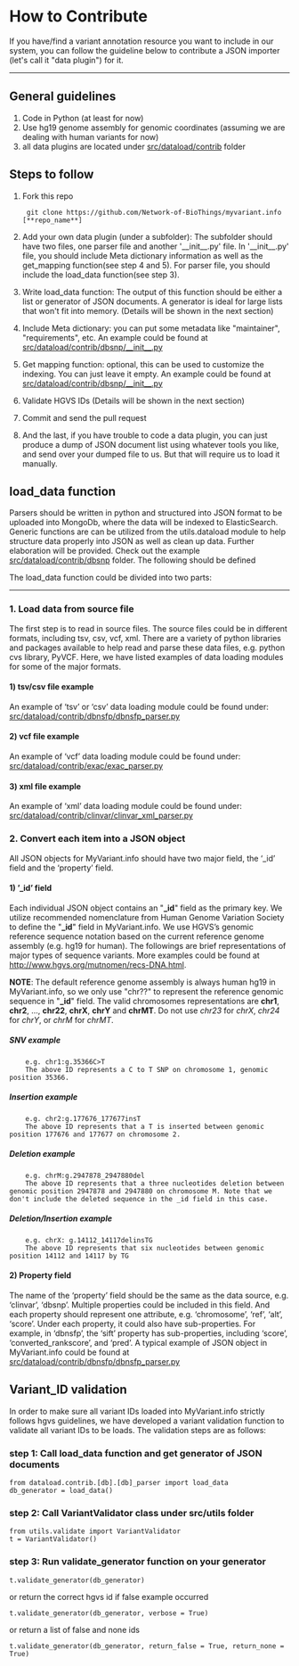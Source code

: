 # How to Contribute

If you have/find a variant annotation resource you want to include in our system, you can follow the guideline below to contribute a JSON importer (let's call it "data plugin") for it.

----
## General guidelines
1. Code in Python (at least for now)
2. Use hg19 genome assembly for genomic coordinates (assuming we are dealing with human variants for now)
3. all data plugins are located under [src/dataload/contrib](https://github.com/Network-of-BioThings/myvariant.info/tree/master/src/dataload/contrib) folder

## Steps to follow
1. Fork this repo

        git clone https://github.com/Network-of-BioThings/myvariant.info [**repo_name**]

2. Add your own data plugin (under a subfolder): The subfolder should have two files, one parser file and another '\_\_init\_\_.py' file. In '\_\_init\_\_.py' file, you should include Meta dictionary information as well as the get_mapping function(see step 4 and 5). For parser file, you should include the load_data function(see step 3).
3. Write load_data function: The output of this function should be either a list or generator of JSON documents. A generator is ideal for large lists that won't fit into memory. (Details will be shown in the next section)
4. Include Meta dictionary: you can put some metadata like "maintainer", "requirements", etc. An example could be found at [src/dataload/contrib/dbsnp/\_\_init\_\_.py](https://github.com/Network-of-BioThings/myvariant.info/blob/master/src/dataload/contrib/dbnsfp/__init__.py)
5. Get mapping function: optional, this can be used to customize the indexing. You can just leave it empty. An example could be found at [src/dataload/contrib/dbsnp/\_\_init\_\_.py](https://github.com/Network-of-BioThings/myvariant.info/blob/master/src/dataload/contrib/dbnsfp/\_\_init\_\_.py)
6. Validate HGVS IDs (Details will be shown in the next section)
7. Commit and send the pull request
8. And the last, if you have trouble to code a data plugin, you can just produce a dump of JSON document list using whatever tools you like, and send over your dumped file to us. But that will require us to load it manually.

## load_data function
Parsers should be written in python and structured into JSON format to be uploaded into MongoDb, where the data will be indexed to ElasticSearch. Generic functions are can be utilized from the utils.dataload module to help structure data properly into JSON as well as clean up data. Further elaboration will be provided. 
Check out the example [src/dataload/contrib/dbsnp](https://github.com/Network-of-BioThings/myvariant.info/tree/master/src/dataload/contrib/dbsnp) folder.
The following should be defined
 

The load_data function could be divided into two parts:

----
### 1. Load data from source file
The first step is to read in source files. The source files could be in different formats, including tsv, csv, vcf, xml. There are a variety of python libraries and packages available to help read and parse these data files, e.g. python cvs library, PyVCF. Here, we have listed examples of data loading modules for some of the major formats.

#### 1) tsv/csv file example
An example of ‘tsv’ or ‘csv’ data loading module could be found under: [src/dataload/contrib/dbnsfp/dbnsfp_parser.py](https://github.com/Network-of-BioThings/myvariant.info/blob/master/src/dataload/contrib/dbnsfp/dbnsfp_parser.py)

#### 2) vcf file example
An example of ‘vcf’ data loading module could be found under: [src/dataload/contrib/exac/exac_parser.py](https://github.com/Network-of-BioThings/myvariant.info/blob/master/src/dataload/contrib/exac/exac_parser.py)

#### 3) xml file example
An example of ‘xml’ data loading module could be found under: [src/dataload/contrib/clinvar/clinvar_xml_parser.py](https://github.com/Network-of-BioThings/myvariant.info/blob/master/src/dataload/contrib/exac/exac_parser.py)

### 2. Convert each item into a JSON object
All JSON objects for MyVariant.info should have two major field, the ‘_id’ field and the ‘property’ field.

#### 1) ’_id’ field
Each individual JSON object contains an "**_id**" field as the primary key. We utilize recommended nomenclature from Human Genome Variation Society to define the "**_id**" field in MyVariant.info. We use HGVS’s genomic reference sequence notation based on the current reference genome assembly (e.g. hg19 for human). The followings are brief representations of major types of sequence variants. More examples could be found at http://www.hgvs.org/mutnomen/recs-DNA.html.

**NOTE**: The default reference genome assembly is always human hg19 in MyVariant.info, so we only use "chr??" to represent the reference genomic sequence in "**_id**" field. The valid chromosomes representations are **chr1**, **chr2**, ..., **chr22**, **chrX**, **chrY** and **chrMT**. Do not use *chr23* for *chrX*, *chr24* for *chrY*, or *chrM* for *chrMT*.


##### SNV example
	    e.g. chr1:g.35366C>T
   	    The above ID represents a C to T SNP on chromosome 1, genomic position 35366.

##### Insertion example
	    e.g. chr2:g.177676_177677insT 
	    The above ID represents that a T is inserted between genomic position 177676 and 177677 on chromosome 2.

##### Deletion example
  	    e.g. chrM:g.2947878_2947880del
	    The above ID represents that a three nucleotides deletion between genomic position 2947878 and 2947880 on chromosome M. Note that we don't include the deleted sequence in the _id field in this case.

##### Deletion/Insertion example
	    e.g. chrX: g.14112_14117delinsTG
	    The above ID represents that six nucleotides between genomic position 14112 and 14117 by TG

#### 2) Property field
The name of the ‘property’ field should be the same as the data source, e.g. ‘clinvar’, ‘dbsnp’. Multiple properties could be included in this field. And each property should represent one attribute, e.g. ‘chromosome’, ‘ref’, ‘alt’, ‘score’. Under each property, it could also have sub-properties. For example, in ‘dbnsfp’, the ‘sift’ property has sub-properties, including ‘score’, ‘converted_rankscore’, and ‘pred’. 
A typical example of JSON object in MyVariant.info could be found at [src/dataload/contrib/dbnsfp/dbnsfp_parser.py](https://github.com/Network-of-BioThings/myvariant.info/blob/master/src/dataload/contrib/dbnsfp/dbnsfp_parser.py)



## Variant_ID validation
In order to make sure all variant IDs loaded into MyVariant.info strictly follows hgvs guidelines, we have developed a variant validation function to validate all variant IDs to be loads. The validation steps are as follows:


### step 1: Call load_data function and get generator of JSON documents


    from dataload.contrib.[db].[db]_parser import load_data
    db_generator = load_data()


### step 2: Call VariantValidator class under src/utils folder


    from utils.validate import VariantValidator
    t = VariantValidator()



### step 3: Run validate_generator function on your generator


    t.validate_generator(db_generator)


or return the correct hgvs id if false example occurred

    t.validate_generator(db_generator, verbose = True)


or return a list of false and none ids

    t.validate_generator(db_generator, return_false = True, return_none = True)


